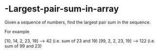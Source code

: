 # -Largest-pair-sum-in-array

Given a sequence of numbers, find the largest pair sum in the sequence.

For example

[10, 14, 2, 23, 19] --> 42 (i.e. sum of 23 and 19)
[99, 2, 2, 23, 19]  --> 122 (i.e. sum of 99 and 23)
